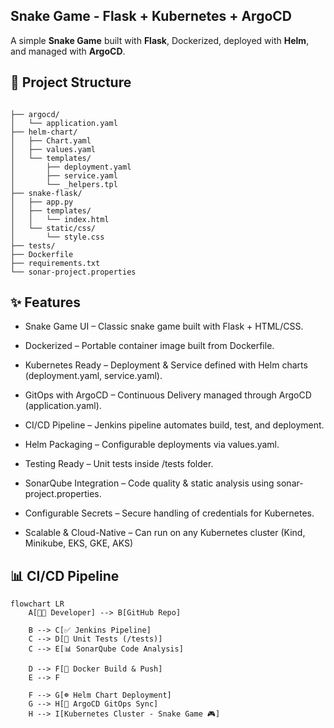 ## Snake Game - Flask + Kubernetes + ArgoCD

A simple **Snake Game** built with **Flask**, Dockerized, deployed with **Helm**, and managed with **ArgoCD**.

## 📂 Project Structure

```

├── argocd/
│   └── application.yaml
├── helm-chart/
│   ├── Chart.yaml
│   ├── values.yaml
│   └── templates/
│       ├── deployment.yaml
│       ├── service.yaml
│       └── _helpers.tpl
├── snake-flask/
│   ├── app.py
│   ├── templates/
│   │   └── index.html
│   └── static/css/
│       └── style.css
├── tests/
├── Dockerfile
├── requirements.txt
└── sonar-project.properties
```

## ✨ Features

* Snake Game UI – Classic snake game built with Flask + HTML/CSS.

* Dockerized – Portable container image built from Dockerfile.

* Kubernetes Ready – Deployment & Service defined with Helm charts (deployment.yaml, service.yaml).

* GitOps with ArgoCD – Continuous Delivery managed through ArgoCD (application.yaml).

* CI/CD Pipeline – Jenkins pipeline automates build, test, and deployment.

* Helm Packaging – Configurable deployments via values.yaml.

* Testing Ready – Unit tests inside /tests folder.

* SonarQube Integration – Code quality & static analysis using sonar-project.properties.

* Configurable Secrets – Secure handling of credentials for Kubernetes.

* Scalable & Cloud-Native – Can run on any Kubernetes cluster (Kind, Minikube, EKS, GKE, AKS)

## 📊 CI/CD Pipeline

```mermaid
flowchart LR
    A[👨‍💻 Developer] --> B[GitHub Repo]

    B --> C[✅ Jenkins Pipeline]
    C --> D[🧪 Unit Tests (/tests)]
    C --> E[📊 SonarQube Code Analysis]

    D --> F[🐳 Docker Build & Push]
    E --> F

    F --> G[☸️ Helm Chart Deployment]
    G --> H[🚀 ArgoCD GitOps Sync]
    H --> I[Kubernetes Cluster - Snake Game 🎮]
```

